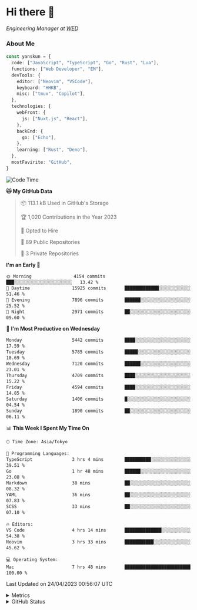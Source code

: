 # Hi there&nbsp;:wave:

<!-- ![Alt text](https://spotify-recently-played-readme.vercel.app/api?user=31kynbuubkiu3r4qh4hjuaglhfay) -->

_Engineering Manager at [WED](https://github.com/wedinc)_

### About Me

```ts
const yanskun = {
  code: ["JavaScript", "TypeScript", "Go", "Rust", "Lua"],
  functions: ["Web Developer", "EM"],
  devTools: {
    editor: ["Neovim", "VSCode"],
    keyboard: "HHKB",
    misc: ["tmux", "Copilot"],
  },
  technologies: {
    webFront: {
      js: ["Nuxt.js", "React"],
    },
    backEnd: {
      go: ["Echo"],
    },
    learning: ["Rust", "Deno"],
  },
  mostFavirite: "GitHub",
}
```

<!--START_SECTION:waka-->
![Code Time](http://img.shields.io/badge/Code%20Time-271%20hrs%208%20mins-blue)

**🐱 My GitHub Data** 

> 📦 113.1 kB Used in GitHub's Storage 
 > 
> 🏆 1,020 Contributions in the Year 2023
 > 
> 💼 Opted to Hire
 > 
> 📜 89 Public Repositories 
 > 
> 🔑 3 Private Repositories 
 > 
**I'm an Early 🐤** 

```text
🌞 Morning                4154 commits        ███░░░░░░░░░░░░░░░░░░░░░░   13.42 % 
🌆 Daytime                15925 commits       █████████████░░░░░░░░░░░░   51.46 % 
🌃 Evening                7896 commits        ██████░░░░░░░░░░░░░░░░░░░   25.52 % 
🌙 Night                  2971 commits        ██░░░░░░░░░░░░░░░░░░░░░░░   09.60 % 
```
📅 **I'm Most Productive on Wednesday** 

```text
Monday                   5442 commits        ████░░░░░░░░░░░░░░░░░░░░░   17.59 % 
Tuesday                  5785 commits        █████░░░░░░░░░░░░░░░░░░░░   18.69 % 
Wednesday                7120 commits        ██████░░░░░░░░░░░░░░░░░░░   23.01 % 
Thursday                 4709 commits        ████░░░░░░░░░░░░░░░░░░░░░   15.22 % 
Friday                   4594 commits        ████░░░░░░░░░░░░░░░░░░░░░   14.85 % 
Saturday                 1406 commits        █░░░░░░░░░░░░░░░░░░░░░░░░   04.54 % 
Sunday                   1890 commits        ██░░░░░░░░░░░░░░░░░░░░░░░   06.11 % 
```


📊 **This Week I Spent My Time On** 

```text
🕑︎ Time Zone: Asia/Tokyo

💬 Programming Languages: 
TypeScript               3 hrs 4 mins        ██████████░░░░░░░░░░░░░░░   39.51 % 
Go                       1 hr 48 mins        ██████░░░░░░░░░░░░░░░░░░░   23.08 % 
Markdown                 38 mins             ██░░░░░░░░░░░░░░░░░░░░░░░   08.32 % 
YAML                     36 mins             ██░░░░░░░░░░░░░░░░░░░░░░░   07.83 % 
SCSS                     33 mins             ██░░░░░░░░░░░░░░░░░░░░░░░   07.10 % 

🔥 Editors: 
VS Code                  4 hrs 14 mins       ██████████████░░░░░░░░░░░   54.38 % 
Neovim                   3 hrs 33 mins       ███████████░░░░░░░░░░░░░░   45.62 % 

💻 Operating System: 
Mac                      7 hrs 48 mins       █████████████████████████   100.00 % 
```


 Last Updated on 24/04/2023 00:56:07 UTC
<!--END_SECTION:waka-->

<details>
  <summary>Metrics</summary>
  <img src="https://github.com/yanskun/yanskun/blob/main/github-metrics.svg" alt="Metrics">
</details>

<details>
  <summary>GitHub Status</summary>
  <picture>
    <source media="(prefers-color-scheme: dark)" srcset="https://raw.githubusercontent.com/yanskun/yanskun/master/profile-summary-card-output/nord_dark/0-profile-details.svg">
   <img src="https://raw.githubusercontent.com/yanskun/yanskun/master/profile-summary-card-output/default/0-profile-details.svg">
  </picture>
  <br>
  <picture>
    <source media="(prefers-color-scheme: dark)" srcset="https://raw.githubusercontent.com/yanskun/yanskun/master/profile-summary-card-output/nord_dark/1-repos-per-language.svg">
   <img src="https://raw.githubusercontent.com/yanskun/yanskun/master/profile-summary-card-output/default/1-repos-per-language.svg">
  </picture>
  <picture>
    <source media="(prefers-color-scheme: dark)" srcset="https://raw.githubusercontent.com/yanskun/yanskun/master/profile-summary-card-output/nord_dark/2-most-commit-language.svg">
   <img src="https://raw.githubusercontent.com/yanskun/yanskun/master/profile-summary-card-output/default/2-most-commit-language.svg">
  </picture>
  <br>
  <picture>
    <source media="(prefers-color-scheme: dark)" srcset="https://raw.githubusercontent.com/yanskun/yanskun/master/profile-summary-card-output/nord_dark/3-stats.svg">
   <img src="https://raw.githubusercontent.com/yanskun/yanskun/master/profile-summary-card-output/default/3-stats.svg">
  </picture>
  <picture>
    <source media="(prefers-color-scheme: dark)" srcset="https://raw.githubusercontent.com/yanskun/yanskun/master/profile-summary-card-output/nord_dark/4-productive-time.svg">
   <img src="https://raw.githubusercontent.com/yanskun/yanskun/master/profile-summary-card-output/default/4-productive-time.svg">
  </picture>
</details>
